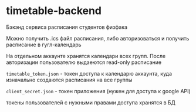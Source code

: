 # timetable-backend
Бэкэнд сервиса расписания студентов физфака


Можно получить .ics файл расписания, либо авторизоваться и получить расписание в гугл-календарь

На отдельном аккаунте хранятся календари всех групп. После авторизации пользователю выдаеются read-only расписание

`timetable_token.json` - токен доступа к календарю аккаунта, куда изначально создаются расписания на все группы

`client_secret.json` - токен приложения (нужен для доступа к google API)

токены пользователей с нужными правами доступа хранятся в БД 
